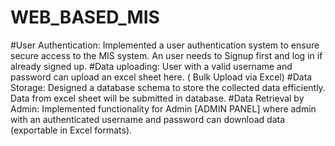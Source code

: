 # WEB_BASED_MIS
#User Authentication: Implemented a user authentication system to ensure secure access to the MIS system. An user needs to Signup first and log in if already signed up.
#Data uploading: User with a valid username and password can upload an excel sheet here.  ( Bulk Upload via Excel)
#Data Storage: Designed a database schema to store the collected data efficiently. Data from excel sheet will be submitted in database.
#Data Retrieval by Admin: Implemented functionality for Admin [ADMIN PANEL] where admin with an authenticated username and password can download data (exportable in Excel formats).
